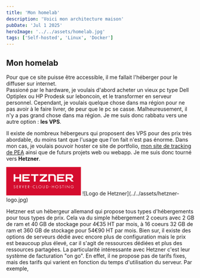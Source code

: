 ```yaml
---
title: 'Mon homelab'
description: 'Voici mon architecture maison'
pubDate: 'Jul 1 2025'
heroImage: '../../assets/homelab.jpg'
tags: ['Self-hosted', 'Linux', 'Docker']
---
```


## Mon homelab

Pour que ce site puisse être accessible, il me fallait l'héberger pour le diffuser sur internet.  
Passioné par le hardware, je voulais d'abord acheter un vieux pc type Dell Optiplex ou HP Prodesk sur leboncoin, et le transformer en serveur personnel. Cependant, je voulais quelque chose dans ma région pour ne pas avoir à le faire livrer, de peur que le pc se casse. Malheureusement, il n'y a pas grand chose dans ma région. Je me suis donc rabbatu vers une autre option : __les VPS__.


Il existe de nombreux hébergeurs qui proposent des VPS pour des prix très abordable, du moins tant que l'usage que l'on fait n'est pas énorme. Dans mon cas, je voulais pouvoir hoster ce site de portfolio, <a href="https://peasy-money.fr" target="_blank" rel="noopener noreferrer">mon site de tracking de PEA</a> ainsi que de futurs projets web ou webapp. Je me suis donc tourné vers __Hetzner__. 

<img src="../../assets/hetzner-logo.jpg" alt="Logo de Hetzner" width="200">
![Logo de Hetzner](../../assets/hetzner-logo.jpg)

Hetzner est un hébergeur allemand qui propose tous types d'hébergements pour tous types de prix. Cela va du simple hébergement 2 coeurs avec 2 GB de ram et 40 GB de stockage pour 4€35 HT par mois, à 16 coeurs 32 GB de ram et 360 GB de stockage pour 54€90 HT par mois. Bien sur, il existe des options de serveurs dédié avec encore plus de configuration mais le prix est beaucoup plus élevé, car il s'agit de ressources dédiées et plus des ressources partagées. La particularité intéressante avec Hetzner c'est leur système de facturation "on go". En effet, il ne propose pas de tarifs fixes, mais des tarifs qui varient en fonction du temps d'utilisation du serveur. Par exemple, 

